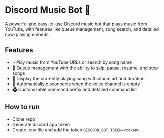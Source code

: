 # Discord Music Bot 🎵

A powerful and easy-to-use Discord music bot that plays music from YouTube, with features like queue management, song search, and detailed now-playing embeds.

## Features

- 🎶 Play music from YouTube URLs or search by song name
- 📜 Queue management with the ability to skip, pause, resume, and stop songs
- 📜 Display the currently playing song with album art and duration
- 🚪 Automatically disconnects when the voice channel is empty
- 🗳️ Customizable command prefix and detailed command list

## How to run

- Clone repo
- Generate discord app token
- Create .env file and add the token ```DISCORD_BOT_TOKEN=<token>```